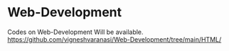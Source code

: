 # Web-Development
Codes on Web-Development Will be available.
https://github.com/vigneshvaranasi/Web-Development/tree/main/HTML/
